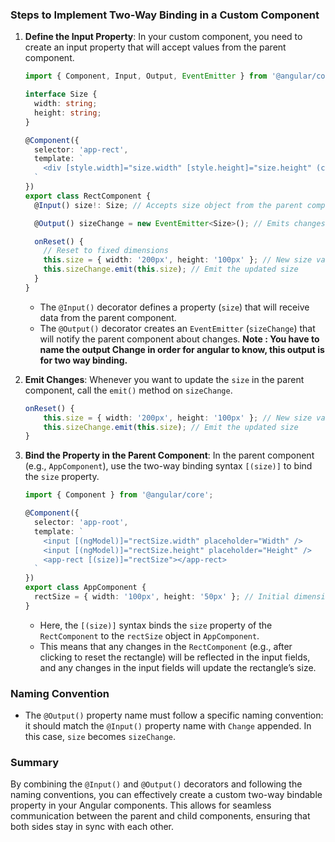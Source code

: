 ### Steps to Implement Two-Way Binding in a Custom Component

1. **Define the Input Property**:
   In your custom component, you need to create an input property that will accept values from the parent component.

   ```typescript
   import { Component, Input, Output, EventEmitter } from '@angular/core';

   interface Size {
     width: string;
     height: string;
   }

   @Component({
     selector: 'app-rect',
     template: `
       <div [style.width]="size.width" [style.height]="size.height" (click)="onReset()"></div>
     `
   })
   export class RectComponent {
     @Input() size!: Size; // Accepts size object from the parent component (required)

     @Output() sizeChange = new EventEmitter<Size>(); // Emits changes to the size

     onReset() {
       // Reset to fixed dimensions
       this.size = { width: '200px', height: '100px' }; // New size values
       this.sizeChange.emit(this.size); // Emit the updated size
     }
   }
   ```

   - The `@Input()` decorator defines a property (`size`) that will receive data from the parent component.
   - The `@Output()` decorator creates an `EventEmitter` (`sizeChange`) that will notify the parent component about changes.
**Note : You have to name the output <property>Change in order for angular to know, this output is for two way binding.**

2. **Emit Changes**:
   Whenever you want to update the `size` in the parent component, call the `emit()` method on `sizeChange`.

   ```typescript
   onReset() {
       this.size = { width: '200px', height: '100px' }; // New size values
       this.sizeChange.emit(this.size); // Emit the updated size
   }
   ```

3. **Bind the Property in the Parent Component**:
   In the parent component (e.g., `AppComponent`), use the two-way binding syntax `[(size)]` to bind the `size` property.

   ```typescript
   import { Component } from '@angular/core';

   @Component({
     selector: 'app-root',
     template: `
       <input [(ngModel)]="rectSize.width" placeholder="Width" />
       <input [(ngModel)]="rectSize.height" placeholder="Height" />
       <app-rect [(size)]="rectSize"></app-rect>
     `
   })
   export class AppComponent {
     rectSize = { width: '100px', height: '50px' }; // Initial dimensions
   }
   ```

   - Here, the `[(size)]` syntax binds the `size` property of the `RectComponent` to the `rectSize` object in `AppComponent`.
   - This means that any changes in the `RectComponent` (e.g., after clicking to reset the rectangle) will be reflected in the input fields, and any changes in the input fields will update the rectangle’s size.

### Naming Convention
- The `@Output()` property name must follow a specific naming convention: it should match the `@Input()` property name with `Change` appended. In this case, `size` becomes `sizeChange`.

### Summary
By combining the `@Input()` and `@Output()` decorators and following the naming conventions, you can effectively create a custom two-way bindable property in your Angular components. This allows for seamless communication between the parent and child components, ensuring that both sides stay in sync with each other.
